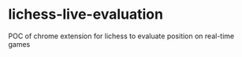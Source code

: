 # lichess-live-evaluation
POC of chrome extension for lichess to evaluate position on real-time games
